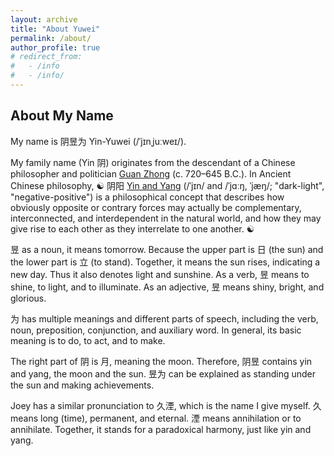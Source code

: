 ```yaml
---
layout: archive
title: "About Yuwei"
permalink: /about/
author_profile: true
# redirect_from:
#   - /info
#   - /info/
---
```


## About My Name

My name is 阴昱为 Yin-Yuwei (/ˈjɪnˌjuːweɪ/).

My family name (Yin 阴) originates from the descendant of a Chinese philosopher and politician [Guan Zhong](https://en.wikipedia.org/wiki/Guan_Zhong) (c. 720–645 B.C.). In Ancient Chinese philosophy, ☯️ 阴阳 [Yin and Yang](https://en.wikipedia.org/wiki/Yin_and_yang) (/ˈjɪn/ and /ˈjɑːŋ, ˈjæŋ/; "dark-light", "negative-positive") is a philosophical concept that describes how obviously opposite or contrary forces may actually be complementary, interconnected, and interdependent in the natural world, and how they may give rise to each other as they interrelate to one another. ☯︎

昱 as a noun, it means tomorrow. Because the upper part is 日 (the sun) and the lower part is 立 (to stand). Together, it means the sun rises, indicating a new day. Thus it also denotes light and sunshine.
As a verb, 昱 means to shine, to light, and to illuminate.
As an adjective, 昱 means shiny, bright, and glorious.

为 has multiple meanings and different parts of speech, including the verb, noun, preposition, conjunction, and auxiliary word. In general, its basic meaning is to do, to act, and to make.

The right part of 阴 is 月, meaning the moon. Therefore, 阴昱 contains yin and yang, the moon and the sun.
昱为 can be explained as standing under the sun and making achievements.

Joey has a similar pronunciation to 久湮, which is the name I give myself. 久 means long (time), permanent, and eternal. 湮 means annihilation or to annihilate. Together, it stands for a paradoxical harmony, just like yin and yang.

<!-- ## Personality -->

<!-- MBTI: [Advocate (INFJ-A)](https://www.16personalities.com/profiles/51bd741779989) -->

<!-- ![MBTI](https://yuweiyin.github.io/files/img/Yuwei_MBTI_INFJ_A.png) -->

